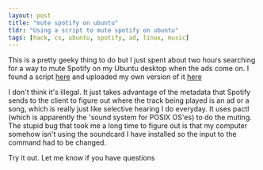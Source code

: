 ```yaml
---
layout: post
title: "mute spotify on ubuntu"
tldr: "Using a script to mute spotify on ubuntu"
tags: [hack, cs, ubuntu, spotify, ad, linux, music]
---
```


[1]: https://gist.github.com/pcworld/3198763
[2]: jshum.github.com/blog/assets/code/spotify-admute.sh 
This is a pretty geeky thing to do but I just spent about two hours searching for a way to mute Spotify on my Ubuntu desktop when the ads come on. I found a script [here][1] and uploaded my own version of it [here][2]

I don't think it's illegal. It just takes advantage of the metadata that Spotify sends to the client to figure out where the track being played is an ad or a song, which is really just like selective hearing I do everyday. It uses pactl (which is apparently the 'sound system for POSIX OS'es) to do the muting. The stupid bug that took me a long time to figure out is that my computer somehow isn't using the soundcard I have installed so the input to the command had to be changed. 

Try it out. Let me know if you have questions


